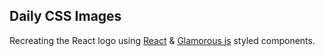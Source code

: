 ## Daily CSS Images

Recreating the React logo using [React](https://reactjs.org/) & [Glamorous js](https://glamorous.rocks/) styled components.
